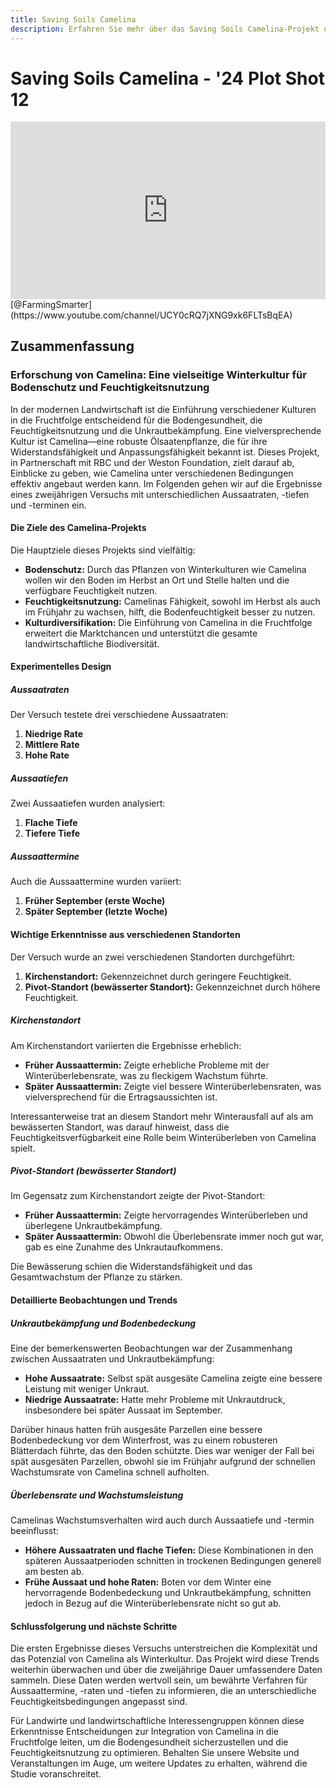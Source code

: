 ```yaml
---
title: Saving Soils Camelina
description: Erfahren Sie mehr über das Saving Soils Camelina-Projekt und seine Erkenntnisse zum Anbau von Camelina unter verschiedenen Bedingungen.
---
```

# Saving Soils Camelina - '24 Plot Shot 12

<div style="position: relative; width: 100%; padding-bottom: 56.25%; height: 0; overflow: hidden;">
    <iframe src="https://www.youtube.com/embed/n-MpoY7XhgY?si=W5KTwrv62yV-ix1u" title="YouTube video player" frameborder="0" allow="accelerometer; autoplay; clipboard-write; encrypted-media; gyroscope; picture-in-picture; web-share" referrerpolicy="strict-origin-when-cross-origin" allowfullscreen style="position: absolute; top: 0; left: 0; width: 100%; height: 100%; border: 0; object-fit: cover;"></iframe>
</div>
[@FarmingSmarter](https://www.youtube.com/channel/UCY0cRQ7jXNG9xk6FLTsBqEA)

## Zusammenfassung

### Erforschung von Camelina: Eine vielseitige Winterkultur für Bodenschutz und Feuchtigkeitsnutzung

In der modernen Landwirtschaft ist die Einführung verschiedener Kulturen in die Fruchtfolge entscheidend für die Bodengesundheit, die Feuchtigkeitsnutzung und die Unkrautbekämpfung. Eine vielversprechende Kultur ist Camelina—eine robuste Ölsaatenpflanze, die für ihre Widerstandsfähigkeit und Anpassungsfähigkeit bekannt ist. Dieses Projekt, in Partnerschaft mit RBC und der Weston Foundation, zielt darauf ab, Einblicke zu geben, wie Camelina unter verschiedenen Bedingungen effektiv angebaut werden kann. Im Folgenden gehen wir auf die Ergebnisse eines zweijährigen Versuchs mit unterschiedlichen Aussaatraten, -tiefen und -terminen ein.

#### Die Ziele des Camelina-Projekts

Die Hauptziele dieses Projekts sind vielfältig:

- **Bodenschutz:** Durch das Pflanzen von Winterkulturen wie Camelina wollen wir den Boden im Herbst an Ort und Stelle halten und die verfügbare Feuchtigkeit nutzen.
- **Feuchtigkeitsnutzung:** Camelinas Fähigkeit, sowohl im Herbst als auch im Frühjahr zu wachsen, hilft, die Bodenfeuchtigkeit besser zu nutzen.
- **Kulturdiversifikation:** Die Einführung von Camelina in die Fruchtfolge erweitert die Marktchancen und unterstützt die gesamte landwirtschaftliche Biodiversität.

#### Experimentelles Design

##### Aussaatraten

Der Versuch testete drei verschiedene Aussaatraten:

1. **Niedrige Rate**
2. **Mittlere Rate**
3. **Hohe Rate**

##### Aussaatiefen

Zwei Aussaatiefen wurden analysiert:

1. **Flache Tiefe**
2. **Tiefere Tiefe**

##### Aussaattermine

Auch die Aussaattermine wurden variiert:

1. **Früher September (erste Woche)**
2. **Später September (letzte Woche)**

#### Wichtige Erkenntnisse aus verschiedenen Standorten

Der Versuch wurde an zwei verschiedenen Standorten durchgeführt:

1. **Kirchenstandort:** Gekennzeichnet durch geringere Feuchtigkeit.
2. **Pivot-Standort (bewässerter Standort):** Gekennzeichnet durch höhere Feuchtigkeit.

##### Kirchenstandort

Am Kirchenstandort variierten die Ergebnisse erheblich:

- **Früher Aussaattermin:** Zeigte erhebliche Probleme mit der Winterüberlebensrate, was zu fleckigem Wachstum führte.
- **Später Aussaattermin:** Zeigte viel bessere Winterüberlebensraten, was vielversprechend für die Ertragsaussichten ist.

Interessanterweise trat an diesem Standort mehr Winterausfall auf als am bewässerten Standort, was darauf hinweist, dass die Feuchtigkeitsverfügbarkeit eine Rolle beim Winterüberleben von Camelina spielt.

##### Pivot-Standort (bewässerter Standort)

Im Gegensatz zum Kirchenstandort zeigte der Pivot-Standort:

- **Früher Aussaattermin:** Zeigte hervorragendes Winterüberleben und überlegene Unkrautbekämpfung.
- **Später Aussaattermin:** Obwohl die Überlebensrate immer noch gut war, gab es eine Zunahme des Unkrautaufkommens.

Die Bewässerung schien die Widerstandsfähigkeit und das Gesamtwachstum der Pflanze zu stärken.

#### Detaillierte Beobachtungen und Trends

##### Unkrautbekämpfung und Bodenbedeckung

Eine der bemerkenswerten Beobachtungen war der Zusammenhang zwischen Aussaatraten und Unkrautbekämpfung:

- **Hohe Aussaatrate:** Selbst spät ausgesäte Camelina zeigte eine bessere Leistung mit weniger Unkraut.
- **Niedrige Aussaatrate:** Hatte mehr Probleme mit Unkrautdruck, insbesondere bei später Aussaat im September.

Darüber hinaus hatten früh ausgesäte Parzellen eine bessere Bodenbedeckung vor dem Winterfrost, was zu einem robusteren Blätterdach führte, das den Boden schützte. Dies war weniger der Fall bei spät ausgesäten Parzellen, obwohl sie im Frühjahr aufgrund der schnellen Wachstumsrate von Camelina schnell aufholten.

##### Überlebensrate und Wachstumsleistung

Camelinas Wachstumsverhalten wird auch durch Aussaatiefe und -termin beeinflusst:

- **Höhere Aussaatraten und flache Tiefen:** Diese Kombinationen in den späteren Aussaatperioden schnitten in trockenen Bedingungen generell am besten ab.
- **Frühe Aussaat und hohe Raten:** Boten vor dem Winter eine hervorragende Bodenbedeckung und Unkrautbekämpfung, schnitten jedoch in Bezug auf die Winterüberlebensrate nicht so gut ab.

#### Schlussfolgerung und nächste Schritte

Die ersten Ergebnisse dieses Versuchs unterstreichen die Komplexität und das Potenzial von Camelina als Winterkultur. Das Projekt wird diese Trends weiterhin überwachen und über die zweijährige Dauer umfassendere Daten sammeln. Diese Daten werden wertvoll sein, um bewährte Verfahren für Aussaattermine, -raten und -tiefen zu informieren, die an unterschiedliche Feuchtigkeitsbedingungen angepasst sind.

Für Landwirte und landwirtschaftliche Interessengruppen können diese Erkenntnisse Entscheidungen zur Integration von Camelina in die Fruchtfolge leiten, um die Bodengesundheit sicherzustellen und die Feuchtigkeitsnutzung zu optimieren. Behalten Sie unsere Website und Veranstaltungen im Auge, um weitere Updates zu erhalten, während die Studie voranschreitet.